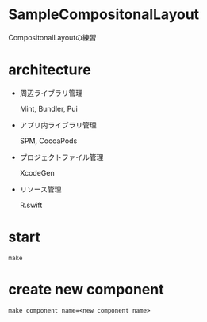 # SampleCompositonalLayout
CompositonalLayoutの練習

# architecture

- 周辺ライブラリ管理

  Mint, Bundler, Pui

- アプリ内ライブラリ管理

  SPM, CocoaPods

- プロジェクトファイル管理

  XcodeGen

- リソース管理

  R.swift


# start

```
make
```

# create new component

```
make component name=<new component name>
```